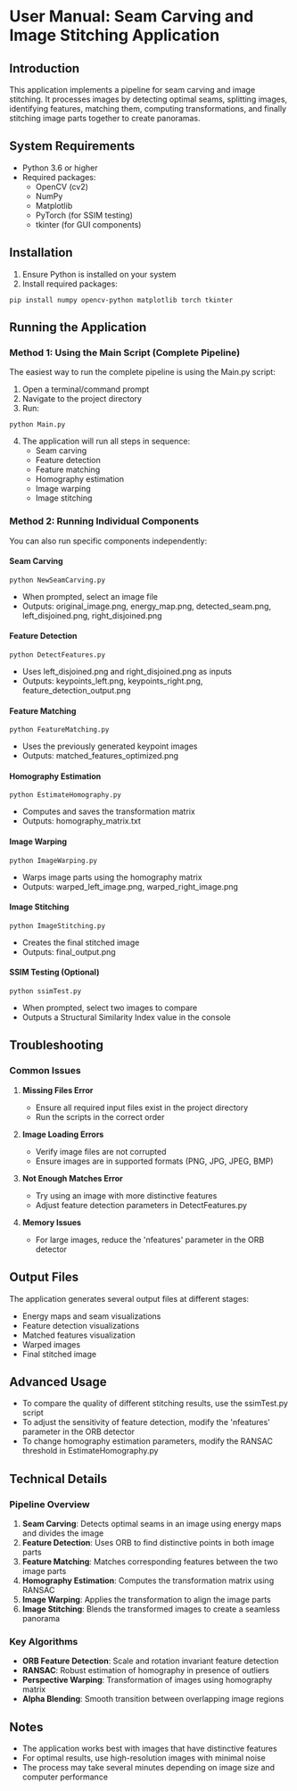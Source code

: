 # User Manual: Seam Carving and Image Stitching Application

## Introduction
This application implements a pipeline for seam carving and image stitching. It processes images by detecting optimal seams, splitting images, identifying features, matching them, computing transformations, and finally stitching image parts together to create panoramas.

## System Requirements
- Python 3.6 or higher
- Required packages:
  - OpenCV (cv2)
  - NumPy
  - Matplotlib
  - PyTorch (for SSIM testing)
  - tkinter (for GUI components)

## Installation

1. Ensure Python is installed on your system
2. Install required packages:
```
pip install numpy opencv-python matplotlib torch tkinter
```

## Running the Application

### Method 1: Using the Main Script (Complete Pipeline)
The easiest way to run the complete pipeline is using the Main.py script:

1. Open a terminal/command prompt
2. Navigate to the project directory
3. Run:
```
python Main.py
```
4. The application will run all steps in sequence:
   - Seam carving
   - Feature detection
   - Feature matching
   - Homography estimation
   - Image warping
   - Image stitching

### Method 2: Running Individual Components

You can also run specific components independently:

#### Seam Carving
```
python NewSeamCarving.py
```
- When prompted, select an image file
- Outputs: original_image.png, energy_map.png, detected_seam.png, left_disjoined.png, right_disjoined.png

#### Feature Detection
```
python DetectFeatures.py
```
- Uses left_disjoined.png and right_disjoined.png as inputs
- Outputs: keypoints_left.png, keypoints_right.png, feature_detection_output.png

#### Feature Matching
```
python FeatureMatching.py
```
- Uses the previously generated keypoint images
- Outputs: matched_features_optimized.png

#### Homography Estimation
```
python EstimateHomography.py
```
- Computes and saves the transformation matrix
- Outputs: homography_matrix.txt

#### Image Warping
```
python ImageWarping.py
```
- Warps image parts using the homography matrix
- Outputs: warped_left_image.png, warped_right_image.png

#### Image Stitching
```
python ImageStitching.py
```
- Creates the final stitched image
- Outputs: final_output.png

#### SSIM Testing (Optional)
```
python ssimTest.py
```
- When prompted, select two images to compare
- Outputs a Structural Similarity Index value in the console

## Troubleshooting

### Common Issues

1. **Missing Files Error**
   - Ensure all required input files exist in the project directory
   - Run the scripts in the correct order

2. **Image Loading Errors**
   - Verify image files are not corrupted
   - Ensure images are in supported formats (PNG, JPG, JPEG, BMP)

3. **Not Enough Matches Error**
   - Try using an image with more distinctive features
   - Adjust feature detection parameters in DetectFeatures.py

4. **Memory Issues**
   - For large images, reduce the 'nfeatures' parameter in the ORB detector

## Output Files

The application generates several output files at different stages:
- Energy maps and seam visualizations
- Feature detection visualizations
- Matched features visualization
- Warped images
- Final stitched image

## Advanced Usage

- To compare the quality of different stitching results, use the ssimTest.py script
- To adjust the sensitivity of feature detection, modify the 'nfeatures' parameter in the ORB detector
- To change homography estimation parameters, modify the RANSAC threshold in EstimateHomography.py

## Technical Details

### Pipeline Overview
1. **Seam Carving**: Detects optimal seams in an image using energy maps and divides the image
2. **Feature Detection**: Uses ORB to find distinctive points in both image parts
3. **Feature Matching**: Matches corresponding features between the two image parts
4. **Homography Estimation**: Computes the transformation matrix using RANSAC
5. **Image Warping**: Applies the transformation to align the image parts
6. **Image Stitching**: Blends the transformed images to create a seamless panorama

### Key Algorithms
- **ORB Feature Detection**: Scale and rotation invariant feature detection
- **RANSAC**: Robust estimation of homography in presence of outliers
- **Perspective Warping**: Transformation of images using homography matrix
- **Alpha Blending**: Smooth transition between overlapping image regions

## Notes

- The application works best with images that have distinctive features
- For optimal results, use high-resolution images with minimal noise
- The process may take several minutes depending on image size and computer performance 